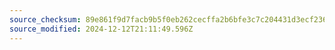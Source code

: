 ```yaml
---
source_checksum: 89e861f9d7facb9b5f0eb262cecffa2b6bfe3c7c204431d3ecf236c76385e9fd
source_modified: 2024-12-12T21:11:49.596Z
---
```


